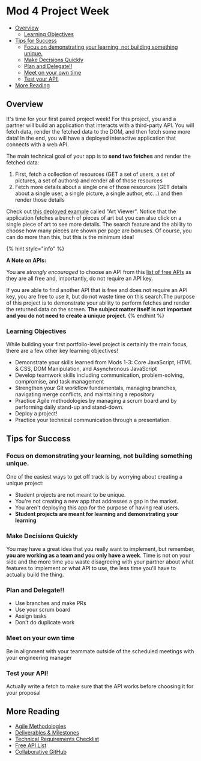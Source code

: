 # Mod 4 Project Week

- [Overview](#overview)
  - [Learning Objectives](#learning-objectives)
- [Tips for Success](#tips-for-success)
  - [Focus on demonstrating your learning, not building something unique.](#focus-on-demonstrating-your-learning-not-building-something-unique)
  - [Make Decisions Quickly](#make-decisions-quickly)
  - [Plan and Delegate!!](#plan-and-delegate)
  - [Meet on your own time](#meet-on-your-own-time)
  - [Test your API!](#test-your-api)
- [More Reading](#more-reading)

## Overview

It's time for your first paired project week! For this project, you and a partner will build an application that interacts with a third-party API. You will fetch data, render the fetched data to the DOM, and then fetch some more data! In the end, you will have a deployed interactive application that connects with a web API.

The main technical goal of your app is to **send two fetches** and render the fetched data: 

1. First, fetch a collection of resources (GET a set of users, a set of pictures, a set of authors) and render all of those resources   
2. Fetch more details about a single one of those resources (GET details about a single user, a single picture, a single author, etc…) and then render those details

Check out [this deployed example](https://art-viewer-mike-example.github.io/art-viewer-day-3/) called "Art Viewer". Notice that the application fetches a bunch of pieces of art but you can also click on a single piece of art to see more details. The search feature and the ability to choose how many pieces are shown per page are bonuses. Of course, you can do more than this, but this is the minimum idea!

{% hint style="info" %}

**A Note on APIs:**

You are *strongly encouraged* to choose an API from this [list of free APIs](./free-apis.md) as they are all free and, importantly, do not require an API key. 

If you are able to find another API that is free and does not require an API key, you are free to use it, but do not waste time on this search.The purpose of this project is to demonstrate your ability to perform fetches and render the returned data on the screen. **The subject matter itself is not important and you do not need to create a unique project.** 
{% endhint %}


### Learning Objectives

While building your first portfolio-level project is certainly the main focus, there are a few other key learning objectives!

* Demonstrate your skills learned from Mods 1-3: Core JavaScript, HTML & CSS, DOM Manipulation, and Asynchronous JavaScript  
* Develop teamwork skills including communication, problem-solving, compromise, and task management  
* Strengthen your Git workflow fundamentals, managing branches, navigating merge conflicts, and maintaining a repository  
* Practice Agile methodologies by managing a scrum board and by performing daily stand-up and stand-down.  
* Deploy a project!  
* Practice your technical communication through a presentation.

## Tips for Success

### Focus on demonstrating your learning, not building something unique.

One of the easiest ways to get off track is by worrying about creating a unique project:

* Student projects are not meant to be unique.   
* You're not creating a new app that addresses a gap in the market.   
* You aren't deploying this app for the purpose of having real users.   
* **Student projects are meant for learning and demonstrating your learning**

### Make Decisions Quickly

You may have a great idea that you really want to implement, but remember, **you are working as a team and you only have a week**. Time is not on your side and the more time you waste disagreeing with your partner about what features to implement or what API to use, the less time you'll have to actually build the thing.

### Plan and Delegate!!

* Use branches and make PRs  
* Use your scrum board  
* Assign tasks  
* Don't do duplicate work

### Meet on your own time

Be in alignment with your teammate outside of the scheduled meetings with your engineering manager

### Test your API!

Actually write a fetch to make sure that the API works before choosing it for your proposal  

## More Reading

* [Agile Methodologies](agile-methodologies.md)
* [Deliverables & Milestones](deliverables-milestones.md)
* [Technical Requirements Checklist](technical-requirements.md)
* [Free API List](free-apis.md)
* [Collaborative GitHub](../mod-0-command-line-interfaces-git-and-github/4-git-branching.md)